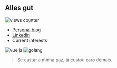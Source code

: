 ## Alles gut

![views counter](https://komarev.com/ghpvc/?username=aracyla)

- [Personal blog](https://aracyla.github.io)
- [Linkedin](https://www.linkedin.com/in/leonardo-almeida-4ba07911b/)
- Current interests

![vue js](https://img.shields.io/badge/Vue.js-35495E?style=for-the-badge&logo=vuedotjs&logoColor=4FC08D
)
![golang](https://img.shields.io/badge/go-%2300ADD8.svg?style=for-the-badge&logo=go&logoColor=white)


> Se custar a minha paz, já custou caro demais.
